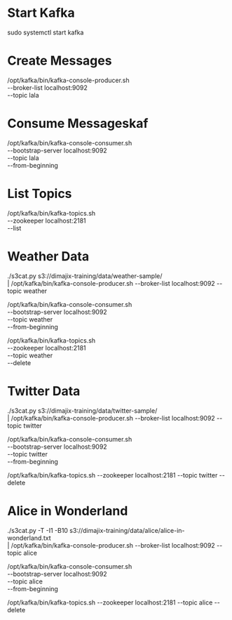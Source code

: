 # Start Kafka
sudo systemctl start kafka

# Create Messages
/opt/kafka/bin/kafka-console-producer.sh \
    --broker-list localhost:9092 \
    --topic lala

# Consume Messageskaf   
/opt/kafka/bin/kafka-console-consumer.sh \
    --bootstrap-server localhost:9092 \
    --topic lala \
    --from-beginning

# List Topics
/opt/kafka/bin/kafka-topics.sh \
    --zookeeper localhost:2181 \
    --list

# Weather Data
./s3cat.py s3://dimajix-training/data/weather-sample/ \
   | /opt/kafka/bin/kafka-console-producer.sh --broker-list localhost:9092 --topic weather

/opt/kafka/bin/kafka-console-consumer.sh \
    --bootstrap-server localhost:9092 \
    --topic weather \
    --from-beginning

/opt/kafka/bin/kafka-topics.sh \
    --zookeeper localhost:2181 \
    --topic weather \
    --delete


# Twitter Data
./s3cat.py s3://dimajix-training/data/twitter-sample/ \
   | /opt/kafka/bin/kafka-console-producer.sh --broker-list localhost:9092 --topic twitter

/opt/kafka/bin/kafka-console-consumer.sh \
    --bootstrap-server localhost:9092 \
    --topic twitter \
    --from-beginning

/opt/kafka/bin/kafka-topics.sh --zookeeper localhost:2181 --topic twitter --delete


# Alice in Wonderland

./s3cat.py -T -I1 -B10 s3://dimajix-training/data/alice/alice-in-wonderland.txt \
   | /opt/kafka/bin/kafka-console-producer.sh --broker-list localhost:9092 --topic alice

/opt/kafka/bin/kafka-console-consumer.sh \
    --bootstrap-server localhost:9092 \
    --topic alice \
    --from-beginning

/opt/kafka/bin/kafka-topics.sh --zookeeper localhost:2181 --topic alice --delete

